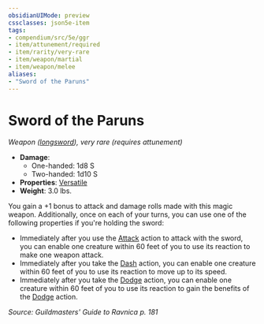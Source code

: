 ```yaml
---
obsidianUIMode: preview
cssclasses: json5e-item
tags:
- compendium/src/5e/ggr
- item/attunement/required
- item/rarity/very-rare
- item/weapon/martial
- item/weapon/melee
aliases: 
- "Sword of the Paruns"
---
```

# Sword of the Paruns
*Weapon ([longsword](2-Mechanics/CLI/items/longsword.md)), very rare (requires attunement)*  

- **Damage**:
  - One-handed: 1d8 S
  - Two-handed: 1d10 S
- **Properties**: [Versatile](2-Mechanics/CLI/rules/item-properties.md#Versatile)
- **Weight**: 3.0 lbs.

You gain a +1 bonus to attack and damage rolls made with this magic weapon. Additionally, once on each of your turns, you can use one of the following properties if you're holding the sword:

- Immediately after you use the [Attack](2-Mechanics/CLI/rules/actions.md#Attack) action to attack with the sword, you can enable one creature within 60 feet of you to use its reaction to make one weapon attack.  
- Immediately after you take the [Dash](2-Mechanics/CLI/rules/actions.md#Dash) action, you can enable one creature within 60 feet of you to use its reaction to move up to its speed.  
- Immediately after you take the [Dodge](2-Mechanics/CLI/rules/actions.md#Dodge) action, you can enable one creature within 60 feet of you to use its reaction to gain the benefits of the [Dodge](2-Mechanics/CLI/rules/actions.md#Dodge) action.  

*Source: Guildmasters' Guide to Ravnica p. 181*